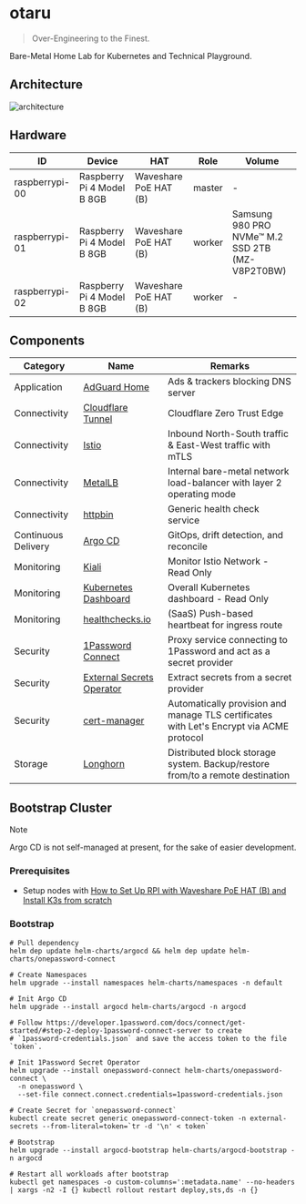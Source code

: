 # otaru

> Over-Engineering to the Finest.

Bare-Metal Home Lab for Kubernetes and Technical Playground.

## Architecture

![architecture](https://i.imgur.com/UfLvvxp.png)

## Hardware

| ID             | Device                     | HAT                   | Role   | Volume                                          |
|----------------|----------------------------|-----------------------|--------|-------------------------------------------------|
| raspberrypi-00 | Raspberry Pi 4 Model B 8GB | Waveshare PoE HAT (B) | master | -                                               |
| raspberrypi-01 | Raspberry Pi 4 Model B 8GB | Waveshare PoE HAT (B) | worker | Samsung 980 PRO NVMe™ M.2 SSD 2TB (MZ-V8P2T0BW) |
| raspberrypi-02 | Raspberry Pi 4 Model B 8GB | Waveshare PoE HAT (B) | worker | -                                               |

## Components

| Category            | Name                                                                                                | Remarks                                                                                  |
|---------------------|-----------------------------------------------------------------------------------------------------|------------------------------------------------------------------------------------------|
| Application         | [AdGuard Home](https://github.com/AdguardTeam/AdGuardHome)                                          | Ads & trackers blocking DNS server                                                       |
| Connectivity        | [Cloudflare Tunnel](https://developers.cloudflare.com/cloudflare-one/connections/connect-networks/) | Cloudflare Zero Trust Edge                                                               |
| Connectivity        | [Istio](https://github.com/istio/istio)                                                             | Inbound North-South traffic & East-West traffic with mTLS                                |
| Connectivity        | [MetalLB](https://github.com/metallb/metallb)                                                       | Internal bare-metal network load-balancer with layer 2 operating mode                    |
| Connectivity        | [httpbin](https://github.com/Kong/httpbin)                                                          | Generic health check service                                                             |
| Continuous Delivery | [Argo CD](https://github.com/argoproj/argo-cd)                                                      | GitOps, drift detection, and reconcile                                                   |
| Monitoring          | [Kiali](https://github.com/kiali/kiali)                                                             | Monitor Istio Network - Read Only                                                        |
| Monitoring          | [Kubernetes Dashboard](https://github.com/kubernetes/dashboard)                                     | Overall Kubernetes dashboard - Read Only                                                 |
| Monitoring          | [healthchecks.io](https://healthchecks.io/)                                                         | (SaaS) Push-based heartbeat for ingress route                                            |
| Security            | [1Password Connect](https://github.com/1Password/connect)                                           | Proxy service connecting to 1Password and act as a secret provider                       |
| Security            | [External Secrets Operator](https://github.com/external-secrets/external-secrets)                   | Extract secrets from a secret provider                                                   |
| Security            | [cert-manager](https://github.com/cert-manager/cert-manager)                                        | Automatically provision and manage TLS certificates with Let's Encrypt via ACME protocol |
| Storage             | [Longhorn](https://github.com/longhorn/longhorn)                                                    | Distributed block storage system. Backup/restore from/to a remote destination            |

## Bootstrap Cluster

> [!NOTE]
> Argo CD is not self-managed at present, for the sake of easier development.

### Prerequisites

- Setup nodes with [How to Set Up RPI with Waveshare PoE HAT (B) and Install K3s from scratch](doc/how_to_set_up_rpi_with_waveshare_poe_hat_b_and_install_k3s_from_scratch.md)

### Bootstrap

```shell
# Pull dependency
helm dep update helm-charts/argocd && helm dep update helm-charts/onepassword-connect

# Create Namespaces
helm upgrade --install namespaces helm-charts/namespaces -n default

# Init Argo CD
helm upgrade --install argocd helm-charts/argocd -n argocd

# Follow https://developer.1password.com/docs/connect/get-started/#step-2-deploy-1password-connect-server to create
# `1password-credentials.json` and save the access token to the file `token`.

# Init 1Password Secret Operator
helm upgrade --install onepassword-connect helm-charts/onepassword-connect \
  -n onepassword \
  --set-file connect.connect.credentials=1password-credentials.json

# Create Secret for `onepassword-connect`
kubectl create secret generic onepassword-connect-token -n external-secrets --from-literal=token=`tr -d '\n' < token`

# Bootstrap
helm upgrade --install argocd-bootstrap helm-charts/argocd-bootstrap -n argocd

# Restart all workloads after bootstrap
kubectl get namespaces -o custom-columns=':metadata.name' --no-headers | xargs -n2 -I {} kubectl rollout restart deploy,sts,ds -n {}
```
